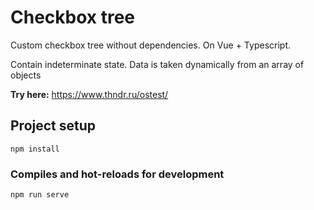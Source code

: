 # Checkbox tree

Custom checkbox tree without dependencies. On Vue + Typescript.

Contain indeterminate state. Data is taken dynamically from an array of objects

**Try here:** https://www.thndr.ru/ostest/

## Project setup
```
npm install
```

### Compiles and hot-reloads for development
```
npm run serve
```

